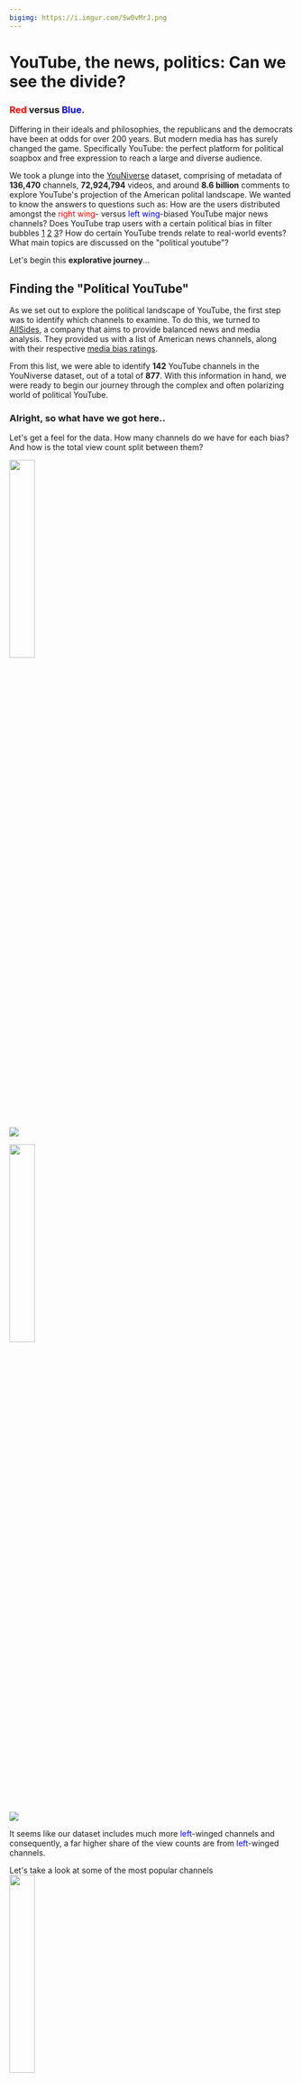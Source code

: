 ```yaml
---
bigimg: https://i.imgur.com/Sw0vMrJ.png
---
```


# YouTube, the news, politics: Can we see the divide?

### <span style="color:red">Red</span> versus <span style="color:Blue">Blue</span>.
Differing in their ideals and philosophies, the republicans and the democrats have been at odds for over 200 years. But modern media has has surely changed the game. Specifically YouTube: the perfect platform for political soapbox and free expression to reach a large and diverse audience.

We took a plunge into the [YouNiverse](https://github.com/epfl-dlab/YouNiverse) dataset, comprising of metadata of **136,470** channels, **72,924,794** videos, and around **8.6 billion** comments to explore YouTube's projection of the American polital landscape. We wanted to know the answers to questions such as: How are the users distributed amongst the <span style="color:red">right wing</span>- versus <span style="color:Blue">left wing</span>-biased YouTube major news channels? Does YouTube trap users with a certain political bias in filter bubbles [1] [2] [3]? How do certain YouTube trends relate to real-world events? What main topics are discussed on the "political youtube"?

Let's begin this **explorative journey**...

[1]: https://www.ncbi.nlm.nih.gov/pmc/articles/PMC7201237/

[2]: https://www.pnas.org/doi/10.1073/pnas.2101967118#con1

[3]: https://www.asc.upenn.edu/news-events/news/cable-news-networks-have-grown-more-polarized-study-finds

## Finding the "Political YouTube"

As we set out to explore the political landscape of YouTube, the first step was to identify which channels to examine. To do this, we turned to [AllSides](https://www.allsides.com/media-bias), a company that aims to provide balanced news and media analysis. They provided us with a list of American news channels, along with their respective [media bias ratings](https://www.allsides.com/media-bias/media-bias-rating-methods).

From this list, we were able to identify **142** YouTube channels in the YouNiverse dataset, out of a total of **877**. With this information in hand, we were ready to begin our journey through the complex and often polarizing world of political YouTube.

### Alright, so what have we got here..

Let's get a feel for the data. How many channels do we have for each bias? And how is the total view count split between them?

<img src="assets/bars_channel_count_by_bias.png" width="30%"/>

![](https://i.imgur.com/4tJc2QG.png)

<img src="assets/bars_share_of_view_count_by_bias.png" width="30%"/>

![](https://i.imgur.com/f2CbMBA.png)

It seems like our dataset includes much more <span style="color:Blue">left</span>-winged channels and consequently, a far higher share of the view counts are from <span style="color:Blue">left</span>-winged channels.

Let's take a look at some of the most popular channels
<img src="assets/bars_view_count_by_channel.png" width="30%"/>

![](https://i.imgur.com/GjpG5hK.jpg)

If we want to compare data about <span style="color:red">right-</span> and <span style="color:Blue">left-</span>winged channels and viewers, then this is going to be a *problem*. Luckily, there is a solution: [propensity score matching](https://en.wikipedia.org/wiki/Propensity_score_matching)! 
>For each channel with a <span style="color:red">right</span> bias, we find a channel on the <span style="color:Blue">left</span> that is as similar as possible in terms of: cumulative views, number of videos and creation date. Since we are only really interested in the extreme-bais cases, we discard channels that are considered center- or mixed-winged.

This leaves us with **62** channels to investigate: **31** <span style="color:red">right</span>-winged and **31** <span style="color:blue">left</span>-winged.


### Do people who watch videos from <span style="color:red">right</span>-winged channels also watch videos from <span style="color:blue">left</span>-winged channels (and vice-versa)?

Ideally, we would like to see exactly which users watched certain videos. Unfortunately this information isn't available. However the YouNiverse dataset does contain data about certain users commenting on certain videos. *We can thus imagine a connection between two channels when a viewer has commented under at least one video from each*. 

It sure would be nice to visualise these connections on some kind of **network diagram** in which
- the number of connections between two channels can be shown by the thickness of their connecting edge
- the size of the nodes are proporional to the cumulative view count of the channels


<img src="assets/graph_channel_full.png" width="90%"/>

**image not showing**


Nice! As we expect, <span style="color:blue">left</span>-winged channels dominate. Also, channels with higher cumulative view counts seem to have more connections..this makes sense.

Now that we have an idea of what this network looks like, let's get a bit more technical with it for a deeper understanding:

### Node degree distrubution

The **node degree** is the number of unique connections it has to other nodes. Let's see a histogram of this measure over the network:

<img src="assets/hist_node_degree.png" width="30%"/>

![](https://i.imgur.com/9XiH2J2.png)

It seems like we have many more channels that have many unique connections than channels who have less unique connections. The density measure of the graph is **0.89** and thus *nearly **90%** of all possible connections exist.*

Let's have a look at a distribution of the *number of total connections* - or in other words, edge weights. 

<img src="assets/hists_weight_distribution.png" width="50%"/>

![](https://i.imgur.com/i9UldcU.png)

It seems that although many channels are connected to many other channels, the number of connections between channels are often small. For example in the network graph above, the connection between "CNN" and "FOX" is much stronger than the connection between "The Economist" and the "Orlando Sentinal".

Now that we know this, it feels important to see the distribtuion of edge weights **for each node**.

<img src="assets/bars_edge_weights.png" width="50%"/>

![](https://i.imgur.com/5qzEGp1.png)

Unlike many real-world-networks, there are few weakly linked channels, a peak of channels centered roughly around the mean and few very well-connected channels.

## Are viewers stuck in filter bubbles?

filter bubble
*noun*
>"a situation in which an internet user encounters only information and opinions that conform to and reinforce their own beliefs, caused by algorithms that personalize an individual’s online experience."
*~Oxford Languages dictionary*

### Homophily
To investigate this question, let's use the measure of **homophily**, *which describes a node's similarity to the nodes to which it is connected*.
Specifically, we define a measure of "weighted homophily":
$$
\text{weighted homophily of node } i = \frac{\sum \text{connection weight to node of same bias}}{\sum\text{connection weight}}
$$

<img src="assets/bars_weighted_homophily_matched.png" width="30%"/>

![](https://i.imgur.com/RUtU4t2.png)

This suggests that <span style="color:red">right</span>-winged channels are more connected to other <span style="color:red">right</span>-winged channels than <span style="color:blue">left</span>-winged channels are connected to other <span style="color:blue">left</span>-winged channels! Can we say that viewers who watch <span style="color:red">right</span>-winged channels are stuck in a filter bubble? We were not quite convinced yet. Let's plot this same concept in a different way. How about for each channel, we show the number of unique connections to channels of the *same* bias versus the number of unique connections to channels of the *opposite* bias?

![](https://i.imgur.com/NenXQ4M.png)

Here we can see the same phenomenon. 

### Let's look more closely at the comments data

We have **18 million** comment authors in our dataset. The distribution of the number of comments for each of these authors is **extremely heavy tailed**.

<img src="assets/authors_comments.png" width="30%"/>

![](https://i.imgur.com/azdJlT4.png)

What about the distribution of the number of comments over the different biases?

<img src="assets/comments_by_bias.png" width="30%"/>

![](https://i.imgur.com/dybo3MB.png)

We want to see a distribution of the general bias of each comment author as this would give us a finer-grained insight about possible filter bubbles. In this study, we don't have access to the viewing history of individual users, but it is reasonable to assume that if a user comments on a video, they are *interested* in that video. If a user comments on a video with a certain bias, they are likely to share that same bias. 
We assigned a **score** to each comment author based on the bias of the videos on which they commented:
- videos with a <span style="color:blue">left</span>-winged bias were given a score of **-1**
- videos with a <span style="color:red">right</span>-winged bias were given a score of **+1**.

For example, a commenter with a score of **-400** has left **400** more comments on <span style="color:blue">left</span>-winged channels than on any other political channels. In other words, we consider this person to be <span style="color:blue">left</span>-wing biased . Similarly, a commenter with a score of 0 is considered to be unbiased.

<img src="assets/authors_bias_sum_by_author.png" width="30%"/>

![](https://i.imgur.com/l05Hl20.png) 

The result: a clear **bimodal** distribution! Our research suggests that the "filter bubble" effect is present. The distribution of commenters appears to be influenced by two distinct groups or "personas" - "democrats" and "republicans" - with one biased towards the <span style="color:blue">left</span> and the other towards the <span style="color:red">right</span>.


We also analyzed the commenter bias based on the **videos** on which the commenters commented, expressed as a ratio of <span style="color:blue">left</span>-wing to <span style="color:red">right</span>-wing videos. Here, each commenter was assigned a score based on this ratio: 
- a score of 0.0 indicates that only <span style="color:blue">left</span>-wing videos were watched
- a score of 1.0 indicates that only <span style="color:red">right</span>-wing videos were watched
- a score of 0.5 indicates that an equal number of each were watched. 

This allows us to see the direction of users' preferences, without considering the magnitude of their bias.

<img src="assets/authors_bias_ratio.png" width="30%"/>

![](https://i.imgur.com/KZ3ARDM.png) 

The result is striking, the filter bubble effect is even more pronounced when disregarding the magnitude of commenters' biases. Consistent with our previous result, the effect is greater for commenters on the right.

### So what news is hot and what news is not?

We know that the news channels report, well, *news*.. but the question is: what news do they focus on and how are these topis distributed between the <span style="color:blue">left</span>-wing and <span style="color:red">right</span>-wing biases?

We could think of a very useful tool to help us answer the first part of the question: [Latent Dirichelet Allocation (LDA)!](https://en.wikipedia.org/wiki/Latent_Dirichlet_allocation). After some natural language processing such as 
1. removing stopwords and punctuation
2. lemmatisation
3. constructing bigrams,

**the video titles** would give a good indication of the general video topic. These processed documents were then deconvoluting into a topic space of **20 topics**, with the most *meaningful* ones being handpicked out afterwards. Let's see the most common words in the selected topics:

![](https://i.imgur.com/OXJvFNJ.png)
It seems as though the news channels speak a lot about **politicians** themselves (Barack Obama and Hillary Clinton), North Korea, the stock market, Brexit and violence at schools..but *by far*, the topic with the the most heavy tailed word distribution is...
![](https://i.imgur.com/zqp7h8l.png)
Considering the time in which this data reflects (the beginning of YouTube until 2019), this does not seem surprising to us. Here you can see that the single word "Trump" captured over **20 %** of this topic space!
![](https://i.imgur.com/QfnYeC5.png)

Now we are in a position to answer the second part of our topic-based question, which is: how are these topis distributed between the <span style="color:blue">left</span>-wing and <span style="color:red">right</span>-wing biases?

First, we used an advanced Machine-Learning model which is the [Twitter-roBERTa-base model for sentiment analysis](https://huggingface.co/cardiffnlp/twitter-roberta-base-sentiment). Using this on the titles, we get a score indicating the extent to which each is talking about its topic in a positive or negative light. For some of the most prevalent words found in the topics discussed above, we calculated the **mean sentiment scores** for <span style="color:blue">left</span>-wing and <span style="color:red">right</span>-wing channels.
<img src="assets/bars_sentiment_for_key_words.png" width="30%"/>

![](https://i.imgur.com/ORrCpD4.png)

Here, the green and red bars indicate **relative difference in sentiment**. It seems like when considering all the titles, <span style="color:red">right</span>-wing channels tend to show a more negative sentiment compared to <span style="color:blue">left</span>-wing channels. Interestingly, the sentiment trend for "Trump" shows greater positivity in <span style="color:red">right</span>-wing channels and the sentiment trend for "Obama" shows greater positivity in <span style="color:blue">left</span>-wing channels! This makes sense since Barack Obama is indeed part of the Democratic party, while Donald Trump is part of the Republican party.

## The political YouTube landscape: how closely does it mimic reality?

As we entered into the world of political YouTube, we couldn't help but wonder - how tight is its **time-correlation** to the real world of politics? Furthermore..can YouTube **influence** public opinion, or can we infer public opinion by looking at YouTube data?

Considering that Donald Trump is such a hot topic, we compiled a **timeline** of video sentiment scores mentioning Donald Trump from the beginning of his time in office and compared them to the average weekly favorability of Trump based on polls (source?).

![](https://i.imgur.com/IcFngx5.png)

From the plot, a definite correlation between the two timeseries can be seen! They share a Pearson correlation coefficient of 0.225 with a P-value of just 0.0023. It is clear that the data from the YouTube video title sentiment lags behind the data from the polls..intuitively this suggests that the YouTube video title sentiment is more dependent on the state of the polls rather than the other way around.

Running the same analysis seperately for <span style="color:red">right</span>-wing and <span style="color:blue">left</span>-wing channels reveals that <span style="color:red">right</span>-wing media had a higher correlation with a significantly smaller p-value as compared to <span style="color:blue">left</span>-wing media:
- Pearson correlation for <span style="color:red">right</span>-wing media: 0.35, P-value = 0.000025
- Pearson correlation for <span style="color:blue">left</span>-wing media: 0.17 P-value: 0.048

Our analysis shows there is a relationship between video sentiment and favorability, but the direction and strength of this relationship can vary.

## So what's the verdict?

That was a lot of information from a lot of data. Let's try pick out the most **notable findings** from the data which we have explored:

- Many channels have **many unique** channel connections in that they sharing common commenters on their videos with many other channels.
- Many connections between channels are **not strong**, in that they do not share a high number of commenters.
- Viewers who watch <span style="color:red">right</span>-wing channels are **more likely** to watch videos from the same bias than viewers who watch videos from <span style="color:blue">left</span>-wing channels channels, implying a *stronger filter bubble for <span style="color:red">right</span>-wing viewers*.
- Hot topics among the news channels include: Donald Trump, Barack Obama, Hillary Clinton, North Korea, the stock market, Brexit and school shootings.
- The sentiment trend for "Trump" shows greater positivity in <span style="color:red">right</span>-wing channels and the sentiment trend for "Obama" shows greater positivity in <span style="color:blue">left</span>-wing channels.
- There is a correlation between the timelines of title sentiment scores mentioning Donald Trump from the beginning of his time in office compared to the average weekly favorability of Trump based on polls, although the title sentiment score signal lags behind.

There is still so much more to explore, and we have **so** many more questions..but let us heed the words of Donald Trump:

>"In the end, you're measured not by how much you undertake but by what you finally accomplish."

And thus concludes this **data story**!
